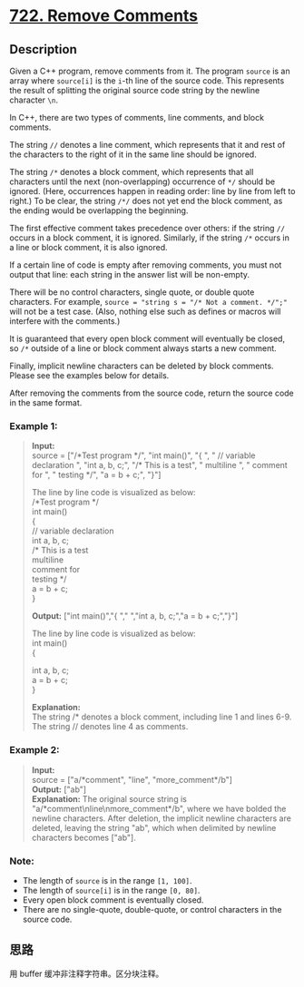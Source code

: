 # [722. Remove Comments](https://leetcode.com/problems/remove-comments/description/)

## Description

Given a C++ program, remove comments from it. The program `source` is an array where `source[i]` is the `i`-th line of the source code. This represents the result of splitting the original source code string by the newline character `\n`.

In C++, there are two types of comments, line comments, and block comments.

The string `//` denotes a line comment, which represents that it and rest of the characters to the right of it in the same line should be ignored.

The string `/*` denotes a block comment, which represents that all characters until the next (non-overlapping) occurrence of `*/` should be ignored. (Here, occurrences happen in reading order: line by line from left to right.) To be clear, the string `/*/` does not yet end the block comment, as the ending would be overlapping the beginning.

The first effective comment takes precedence over others: if the string `//` occurs in a block comment, it is ignored. Similarly, if the string `/*` occurs in a line or block comment, it is also ignored.

If a certain line of code is empty after removing comments, you must not output that line: each string in the answer list will be non-empty.

There will be no control characters, single quote, or double quote characters. For example, `source = "string s = "/* Not a comment. */";"` will not be a test case. (Also, nothing else such as defines or macros will interfere with the comments.)

It is guaranteed that every open block comment will eventually be closed, so `/*` outside of a line or block comment always starts a new comment.

Finally, implicit newline characters can be deleted by block comments. Please see the examples below for details.

After removing the comments from the source code, return the source code in the same format.

### Example 1:

> **Input:**  
> source = ["/\*Test program \*/", "int main()", "{ ", "  // variable declaration ", "int a, b, c;", "/\* This is a test", "   multiline  ", "   comment for ", "   testing \*/", "a = b + c;", "}"]
>
> The line by line code is visualized as below:  
> /\*Test program \*/  
> int main()  
> {   
>   // variable declaration  
> int a, b, c;  
> /\* This is a test  
>    multiline    
>    comment for   
>    testing \*/  
> a = b + c;  
> }
>
> **Output:** ["int main()","{ ","  ","int a, b, c;","a = b + c;","}"]
>
> The line by line code is visualized as below:  
> int main()  
> {   
>     
> int a, b, c;  
> a = b + c;  
> }
>
> **Explanation:**  
> The string /\* denotes a block comment, including line 1 and lines 6-9. The string // denotes line 4 as comments.

### Example 2:

> **Input:**   
> source = ["a/\*comment", "line", "more_comment\*/b"]  
> **Output:** ["ab"]  
> **Explanation:** The original source string is "a/\*comment\nline\nmore_comment\*/b", where we have bolded the newline characters.  After deletion, the implicit newline characters are deleted, leaving the string "ab", which when delimited by newline characters becomes ["ab"].

### Note:

- The length of `source` is in the range `[1, 100]`.
- The length of `source[i]` is in the range `[0, 80]`.
- Every open block comment is eventually closed.
- There are no single-quote, double-quote, or control characters in the source code.

## 思路

用 buffer 缓冲非注释字符串。区分块注释。
